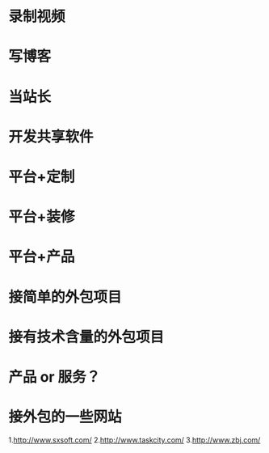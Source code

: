 # 录制视频
# 写博客
# 当站长
# 开发共享软件
# 平台+定制
# 平台+装修
# 平台+产品
# 接简单的外包项目
# 接有技术含量的外包项目


# 产品 or 服务？




# 接外包的一些网站
1.http://www.sxsoft.com/
2.http://www.taskcity.com/
3.http://www.zbj.com/